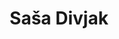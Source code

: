 ---
SICRIS: 02268
draft: false
fixName: saša_divjak
lab: Laboratorij za računalniško grafiko in multimedije
labPos: Član laboratorija
location: FRI, 1. nadstropje
mailInfo: sasa.divjak@fri.uni-lj.si
officeHours: null
profName: prof. dr. Saša Divjak
profTitle: Zunanji sodelavec
telephoneInfo: 483, 260
title: Saša Divjak
---